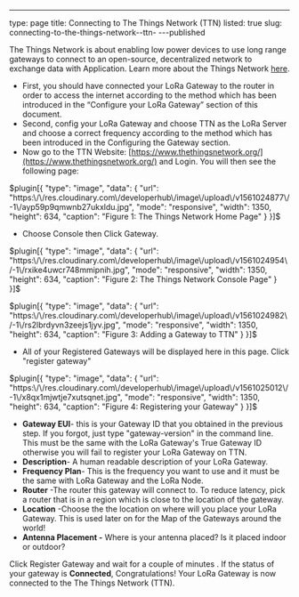 ---
type: page
title: Connecting to The Things Network (TTN)
listed: true
slug: connecting-to-the-things-network--ttn-
---published

The Things Network is about enabling low power devices to use long range [g](https://www.thethingsnetwork.org/docs/gateways/)ateways to connect to an open-source, decentralized network to exchange data with Application. Learn more about the Things Network [here](https://www.thethingsnetwork.org/docs/).

- First, you should have connected your LoRa Gateway to the router in order to access the internet according to the method which has been introduced in the “Configure your LoRa Gateway” section of this document.
- Second, config your LoRa Gateway and choose TTN as the LoRa Server and choose a correct frequency according to the method which has been introduced in the Configuring the Gateway section.
- Now go to the TTN Website: [https://www.thethingsnetwork.org/](https://www.thethingsnetwork.org/) and Login. You will then see the following page:

$plugin[{
    "type": "image",
    "data": {
        "url": "https:\/\/res.cloudinary.com\/developerhub\/image\/upload\/v1561024877\/-1\/ayp59p9qmwnb27ukxldu.jpg",
        "mode": "responsive",
        "width": 1350,
        "height": 634,
        "caption": "Figure 1: The Things Network Home Page"
    }
}]$

- Choose Console then Click Gateway.

$plugin[{
    "type": "image",
    "data": {
        "url": "https:\/\/res.cloudinary.com\/developerhub\/image\/upload\/v1561024954\/-1\/rxike4uwcr748mmipnih.jpg",
        "mode": "responsive",
        "width": 1350,
        "height": 634,
        "caption": "Figure 2: The Things Network Console Page"
    }
}]$

$plugin[{
    "type": "image",
    "data": {
        "url": "https:\/\/res.cloudinary.com\/developerhub\/image\/upload\/v1561024982\/-1\/rs2lbrdyvn3zeejs1jyv.jpg",
        "mode": "responsive",
        "width": 1350,
        "height": 634,
        "caption": "Figure 3: Adding a Gateway to TTN"
    }
}]$

- All of your Registered Gateways will be displayed here in this page. Click "register gateway"

$plugin[{
    "type": "image",
    "data": {
        "url": "https:\/\/res.cloudinary.com\/developerhub\/image\/upload\/v1561025012\/-1\/x8qx1mjwtje7xutsqnet.jpg",
        "mode": "responsive",
        "width": 1350,
        "height": 634,
        "caption": "Figure 4: Registering your Gateway"
    }
}]$

- **Gateway EUI**- this is your Gateway ID that you obtained in the previous step. If you forgot, just type "gateway-version" in the command line. This must be the same with the LoRa Gateway's True Gateway ID otherwise you will fail to register your LoRa Gateway on TTN.
- **Description**- A human readable description of your LoRa Gateway.
- **Frequency Plan**- This is the frequency you want to use and it must be the same with LoRa Gateway and the LoRa Node.
- **Router** -The router this gateway will connect to. To reduce latency, pick a router that is in a region which is close to the location of the gateway.
- **Location** -Choose the the location on where will you place your LoRa Gateway. This is used later on for the Map of the Gateways around the world!
- **Antenna Placement -** Where is your antenna placed? Is it placed indoor or outdoor?

Click Register Gateway and wait for a couple of minutes . If the status of your gateway is **Connected**, Congratulations! Your LoRa Gateway is now connected to the The Things Network (TTN).

